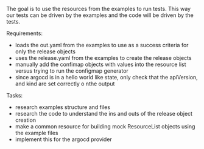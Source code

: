 The goal is to use the resources from the examples to run tests. This way our tests can be driven by the examples and the code will be driven by the tests. 

Requirements: 
- loads the out.yaml from the examples to use as a success criteria for only the release objects
- uses the release.yaml from the examples to create the release objects
- manually add the confimap objects with values into the resource list versus trying to run the configmap generator
- since argocd is in a hello world like state, only check that the apiVersion, and kind are set correctly o nthe output

Tasks: 
- research examples structure and files
- research the code to understand the ins and outs of the release object creation
- make a common resource for building mock ResourceList objects using the example files
- implement this for the argocd provider
